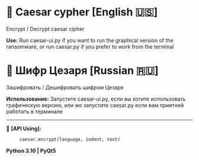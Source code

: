 # 📜 Caesar cypher **[English :us:]**
Encrypt / Decrypt caesar cipher

**Use:**
Run caesar-ui.py if you want to run the graphical version of the ransomware, 
or run caesar.py if you prefer to work from the terminal

# 📜 Шифр Цезаря **[Russian :ru:]**
Зашифровать / Дешифровать шифром Цезаря

**Использование:**
Запустите caesar-ui.py, если вы хотите использовать графическую версию,
или же запустите caesar.py если вам приятней работать в терминале

____

🔧 **[API Using]:**
```python
     caesar.encrypt(language, indent, text)
```

**Python 3.10 | PyQt5**
